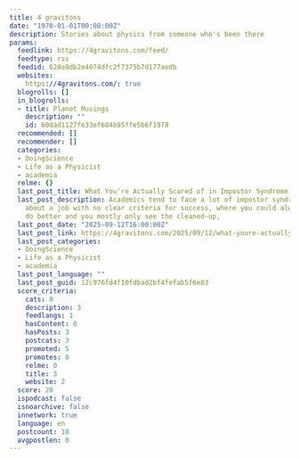 ```yaml
---
title: 4 gravitons
date: "1970-01-01T00:00:00Z"
description: Stories about physics from someone who's been there
params:
  feedlink: https://4gravitons.com/feed/
  feedtype: rss
  feedid: 620a9db2e4074dfc2f7375b7d177aedb
  websites:
    https://4gravitons.com/: true
  blogrolls: []
  in_blogrolls:
  - title: Planet Musings
    description: ""
    id: 60dad1127fe33ef684b95ffe5b6f1978
  recommended: []
  recommender: []
  categories:
  - DoingScience
  - Life as a Physicist
  - academia
  relme: {}
  last_post_title: What You’re Actually Scared of in Impostor Syndrome
  last_post_description: Academics tend to face a lot of impostor syndrome. Something
    about a job with no clear criteria for success, where you could always in principle
    do better and you mostly only see the cleaned-up,
  last_post_date: "2025-09-12T16:00:00Z"
  last_post_link: https://4gravitons.com/2025/09/12/what-youre-actually-scared-of-in-impostor-syndrome/
  last_post_categories:
  - DoingScience
  - Life as a Physicist
  - academia
  last_post_language: ""
  last_post_guid: 12c976fd4f10fdbad2bf4fefab5f6e83
  score_criteria:
    cats: 0
    description: 3
    feedlangs: 1
    hasContent: 0
    hasPosts: 3
    postcats: 3
    promoted: 5
    promotes: 0
    relme: 0
    title: 3
    website: 2
  score: 20
  ispodcast: false
  isnoarchive: false
  innetwork: true
  language: en
  postcount: 10
  avgpostlen: 0
---
```

